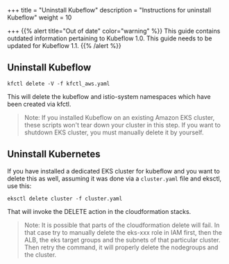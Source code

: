 +++
title = "Uninstall Kubeflow"
description = "Instructions for uninstall Kubeflow"
weight = 10
                    
+++
{{% alert title="Out of date" color="warning" %}}
This guide contains outdated information pertaining to Kubeflow 1.0. This guide
needs to be updated for Kubeflow 1.1.
{{% /alert %}}


## Uninstall Kubeflow

```
kfctl delete -V -f kfctl_aws.yaml
```
This will delete the kubeflow and istio-system namespaces which have been created via kfctl.

> Note: If you installed Kubeflow on an existing Amazon EKS cluster, these scripts won't tear down your cluster in this step. If you want to shutdown EKS cluster, you must manually delete it by yourself.

## Uninstall Kubernetes

If you have installed a dedicated EKS cluster for kubeflow and you want to delete this as well, assuming it was done via a `cluster.yaml` file and eksctl, use this:
```
eksctl delete cluster -f cluster.yaml
```
That will invoke the DELETE action in the cloudformation stacks.

> Note: It is possible that parts of the cloudformation delete will fail. In that case try to manually delete the eks-xxx role in IAM first, then the ALB, the eks target groups and the subnets of that particular cluster. Then retry the command, it will properly delete the nodegroups and the cluster.